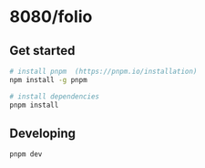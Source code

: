 # 8080/folio

## Get started

```bash
# install pnpm  (https://pnpm.io/installation)
npm install -g pnpm

# install dependencies
pnpm install
```

## Developing

```bash
pnpm dev
```
